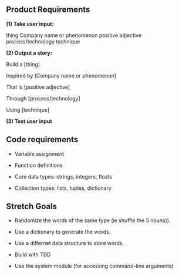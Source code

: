 ## Product Requirements

**(1) Take user input:**

thing
Company name or phenomenon
positive adjective
process/technology
technique

**(2) Output a story:**

Build a [thing]

Inspired by [Company name or phenomenon]

That is [positive adjective]

Through [process/technology]

Using [technique]


**(3) Test user input**


## Code requirements

- Variable assignment

- Function definitions

- Core data types: strings, integers, floats

- Collection types: lists, tuples, dictionary


## Stretch Goals

- Randomize the words of the same type (ie shuffle the 5 nouns)).

- Use a dictionary to generate the words.

- Use a differnet data structure to store words.

- Build with TDD

- Use the system module (for accessing command-line arguments)
